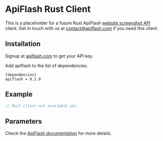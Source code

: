 # ApiFlash Rust Client

This is a placeholder for a future Rust ApiFlash [website screenshot API](https://apiflash.com) client. 
Get in touch with us at [contact@apiflash.com](mailto:contact@apiflash.com) if you need this client.

## Installation

Signup at [apiflash.com](https://apiflash.com) to get your API key.

Add apiflash to the list of dependencies.
```
[dependencies]
apiflash = 0.1.0
```

## Example

```rust
// Rust client not available yet.
```

## Parameters

Check the [ApiFlash documentation](https://apiflash.com/documentation) for more details.